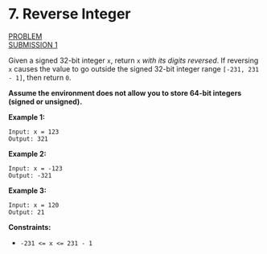 # 7. Reverse Integer

[PROBLEM](https://leetcode.com/problems/reverse-integer/) <br>
[SUBMISSION 1](https://github.com/pzzzl/leetcode/blob/main/submissions/medium/7.%20Reverse%20Integer/submission%201.js)

Given a signed 32-bit integer `x`, return `x` *with its digits reversed*. If reversing `x` causes the value to go outside the signed 32-bit integer range `[-231, 231 - 1]`, then return `0`.

**Assume the environment does not allow you to store 64-bit integers (signed or unsigned).**

**Example 1:**

```
Input: x = 123
Output: 321
```

**Example 2:**

```
Input: x = -123
Output: -321
```

**Example 3:**

```
Input: x = 120
Output: 21
```

**Constraints:**

- `-231 <= x <= 231 - 1`